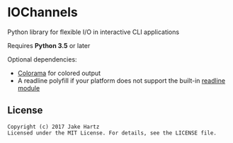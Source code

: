 # IOChannels

Python library for flexible I/O in interactive CLI applications

Requires **Python 3.5** or later

Optional dependencies:

- [Colorama](https://pypi.python.org/pypi/colorama) for colored output
- A readline polyfill if your platform does not support the built-in
  [readline module](https://docs.python.org/3/library/readline.html)

## License

    Copyright (c) 2017 Jake Hartz
    Licensed under the MIT License. For details, see the LICENSE file.

